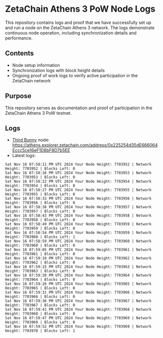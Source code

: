 # ZetaChain Athens 3 PoW Node Logs
This repository contains logs and proof that we have successfully set up and run a node on the ZetaChain Athens 3 network. The logs demonstrate continuous node operation, including synchronization details and performance.

## Contents
- Node setup information
- Synchronization logs with block height details
- Ongoing proof of work logs to verify active participation in the ZetaChain network

## Purpose
This repository serves as documentation and proof of participation in the ZetaChain Athens 3 PoW testnet.

## Logs

- [Third Bunny](https://thirdbunny.xyz/) node: https://athens.explorer.zetachain.com/address/0x225254d35dE666064Eccc5ce16eF1D8bF8D7b5EE
- Latest logs:
```
Sat Nov 16 07:58:11 PM UTC 2024 Your Node Height: 7703952 | Network Height: 7703952 | Blocks Left: 0
Sat Nov 16 07:58:16 PM UTC 2024 Your Node Height: 7703953 | Network Height: 7703953 | Blocks Left: 0
Sat Nov 16 07:58:22 PM UTC 2024 Your Node Height: 7703954 | Network Height: 7703954 | Blocks Left: 0
Sat Nov 16 07:58:27 PM UTC 2024 Your Node Height: 7703955 | Network Height: 7703955 | Blocks Left: 0
Sat Nov 16 07:58:33 PM UTC 2024 Your Node Height: 7703956 | Network Height: 7703956 | Blocks Left: 0
Sat Nov 16 07:58:38 PM UTC 2024 Your Node Height: 7703957 | Network Height: 7703957 | Blocks Left: 0
Sat Nov 16 07:58:43 PM UTC 2024 Your Node Height: 7703958 | Network Height: 7703958 | Blocks Left: 0
Sat Nov 16 07:58:49 PM UTC 2024 Your Node Height: 7703959 | Network Height: 7703959 | Blocks Left: 0
Sat Nov 16 07:58:54 PM UTC 2024 Your Node Height: 7703959 | Network Height: 7703960 | Blocks Left: 1
Sat Nov 16 07:58:59 PM UTC 2024 Your Node Height: 7703960 | Network Height: 7703960 | Blocks Left: 0
Sat Nov 16 07:59:05 PM UTC 2024 Your Node Height: 7703961 | Network Height: 7703961 | Blocks Left: 0
Sat Nov 16 07:59:10 PM UTC 2024 Your Node Height: 7703962 | Network Height: 7703962 | Blocks Left: 0
Sat Nov 16 07:59:15 PM UTC 2024 Your Node Height: 7703963 | Network Height: 7703963 | Blocks Left: 0
Sat Nov 16 07:59:20 PM UTC 2024 Your Node Height: 7703964 | Network Height: 7703964 | Blocks Left: 0
Sat Nov 16 07:59:26 PM UTC 2024 Your Node Height: 7703965 | Network Height: 7703965 | Blocks Left: 0
Sat Nov 16 07:59:31 PM UTC 2024 Your Node Height: 7703966 | Network Height: 7703966 | Blocks Left: 0
Sat Nov 16 07:59:36 PM UTC 2024 Your Node Height: 7703967 | Network Height: 7703967 | Blocks Left: 0
Sat Nov 16 07:59:41 PM UTC 2024 Your Node Height: 7703968 | Network Height: 7703968 | Blocks Left: 0
Sat Nov 16 07:59:47 PM UTC 2024 Your Node Height: 7703969 | Network Height: 7703969 | Blocks Left: 0
Sat Nov 16 07:59:52 PM UTC 2024 Your Node Height: 7703969 | Network Height: 7703970 | Blocks Left: 1
```
